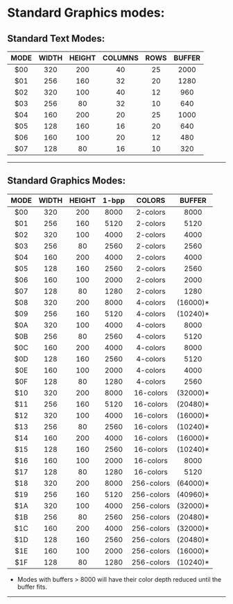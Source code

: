 # Standard Graphics modes:

## Standard Text Modes:

| MODE | WIDTH | HEIGHT | COLUMNS |  ROWS  | BUFFER |
|:----:|:-----:|:------:|:-------:|:------:|:------:|
$00 | 320 | 200 | 40 | 25 | 2000 |
$01 | 256 | 160 | 32 | 20 | 1280 |
$02 | 320 | 100 | 40 | 12 | 960 |
$03 | 256 | 80 | 32 | 10 | 640 |
$04 | 160 | 200 | 20 | 25 | 1000 |
$05 | 128 | 160 | 16 | 20 | 640 |
$06 | 160 | 100 | 20 | 12 | 480 |
$07 | 128 | 80 | 16 | 10 | 320 |
--- 

## Standard Graphics Modes:

| MODE | WIDTH | HEIGHT |  1-bpp | COLORS | BUFFER |
|:----:|:-----:|:------:|:------:|:------:|:------:|
| $00 | 320 | 200 | 8000 | 2-colors | 8000 |
| $01 | 256 | 160 | 5120 | 2-colors | 5120 |
| $02 | 320 | 100 | 4000 | 2-colors | 4000 |
| $03 | 256 | 80 | 2560 | 2-colors | 2560 |
| $04 | 160 | 200 | 4000 | 2-colors | 4000 |
| $05 | 128 | 160 | 2560 | 2-colors | 2560 |
| $06 | 160 | 100 | 2000 | 2-colors | 2000 |
| $07 | 128 | 80 | 1280 | 2-colors | 1280 |
| $08 | 320 | 200 | 8000 | 4-colors | (16000)* |
| $09 | 256 | 160 | 5120 | 4-colors | (10240)* |
| $0A | 320 | 100 | 4000 | 4-colors | 8000 |
| $0B | 256 | 80 | 2560 | 4-colors | 5120 |
| $0C | 160 | 200 | 4000 | 4-colors | 8000 |
| $0D | 128 | 160 | 2560 | 4-colors | 5120 |
| $0E | 160 | 100 | 2000 | 4-colors | 4000 |
| $0F | 128 | 80 | 1280 | 4-colors | 2560 |
| $10 | 320 | 200 | 8000 | 16-colors | (32000)* |
| $11 | 256 | 160 | 5120 | 16-colors | (20480)* |
| $12 | 320 | 100 | 4000 | 16-colors | (16000)* |
| $13 | 256 | 80 | 2560 | 16-colors | (10240)* |
| $14 | 160 | 200 | 4000 | 16-colors | (16000)* |
| $15 | 128 | 160 | 2560 | 16-colors | (10240)* |
| $16 | 160 | 100 | 2000 | 16-colors | 8000 |
| $17 | 128 | 80 | 1280 | 16-colors | 5120 |
| $18 | 320 | 200 | 8000 | 256-colors | (64000)* |
| $19 | 256 | 160 | 5120 | 256-colors | (40960)* |
| $1A | 320 | 100 | 4000 | 256-colors | (32000)* |
| $1B | 256 | 80 | 2560 | 256-colors | (20480)* |
| $1C | 160 | 200 | 4000 | 256-colors | (32000)* |
| $1D | 128 | 160 | 2560 | 256-colors | (20480)* |
| $1E | 160 | 100 | 2000 | 256-colors | (16000)* |
| $1F | 128 | 80 | 1280 | 256-colors | (10240)* |
* Modes with buffers > 8000 will have their color depth reduced until the buffer fits.
--- 
